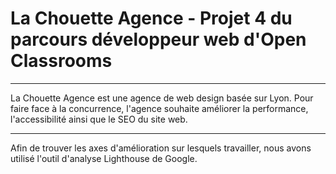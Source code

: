 # La Chouette Agence - Projet 4 du parcours développeur web d'Open Classrooms
***
La Chouette Agence est une agence de web design basée sur Lyon. 
Pour faire face à la concurrence, l'agence souhaite améliorer la performance, l'accessibilité ainsi que le SEO du site web.
***
Afin de trouver les axes d'amélioration sur lesquels travailler, nous avons utilisé l'outil d'analyse Lighthouse de Google. 
